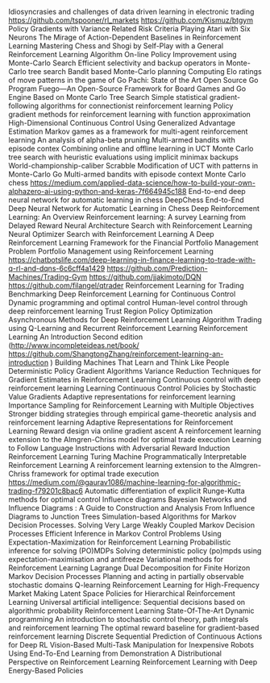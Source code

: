 Idiosyncrasies and challenges of data driven learning in electronic trading
https://github.com/tspooner/rl_markets
https://github.com/Kismuz/btgym
Policy Gradients with Variance Related Risk Criteria
Playing Atari with Six Neurons
The Mirage of Action-Dependent Baselines in Reinforcement Learning
Mastering Chess and Shogi by Self-Play with a General Reinforcement Learning Algorithm
On-line Policy Improvement using Monte-Carlo Search
Efficient selectivity and backup operators in Monte-Carlo tree search
Bandit based Monte-Carlo planning
Computing Elo ratings of move patterns in the game of Go
Pachi: State of the Art Open Source Go Program
Fuego—An Open-Source Framework for Board Games and Go Engine Based on Monte Carlo Tree Search
Simple statistical gradient-following algorithms for connectionist reinforcement learning
Policy gradient methods for reinforcement learning with function approximation
High-Dimensional Continuous Control Using Generalized Advantage Estimation
Markov games as a framework for multi-agent reinforcement learning
An analysis of alpha-beta pruning
Multi-armed bandits with episode contex
Combining online and offline learning in UCT
Monte Carlo tree search with heuristic evaluations using implicit minimax backups
World-championship-caliber Scrabble
Modification of UCT with patterns in Monte-Carlo Go
Multi-armed bandits with episode context
Monte Carlo chess
https://medium.com/applied-data-science/how-to-build-your-own-alphazero-ai-using-python-and-keras-7f664945c188
End-to-end deep neural network for automatic learning in chess
DeepChess End-to-End Deep Neural Network for Automatic Learning in Chess
Deep Reinforcement Learning: An Overview
Reinforcement learning: A survey
Learning from Delayed Reward
Neural Architecture Search with Reinforcement Learning
Neural Optimizer Search with Reinforcement Learning
A Deep Reinforcement Learning Framework for the Financial Portfolio Management Problem
Portfolio Management using Reinforcement Learning
https://chatbotslife.com/deep-learning-in-finance-learning-to-trade-with-q-rl-and-dqns-6c6cff4a1429
https://github.com/Prediction-Machines/Trading-Gym
https://github.com/jjakimoto/DQN
https://github.com/filangel/qtrader
Reinforcement Learning for Trading
Benchmarking Deep Reinforcement Learning for Continuous Control
Dynamic programming and optimal control
Human-level control through deep reinforcement learning
Trust Region Policy Optimization
Asynchronous Methods for Deep Reinforcement Learning
Algorithm Trading using Q-Learning and Recurrent Reinforcement Learning
Reinforcement Learning An Introduction Second edition (http://www.incompleteideas.net/book/ https://github.com/ShangtongZhang/reinforcement-learning-an-introduction )
Building Machines That Learn and Think Like People
Deterministic Policy Gradient Algorithms
Variance Reduction Techniques for Gradient Estimates in Reinforcement Learning
Continuous control with deep reinforcement learning
Learning Continuous Control Policies by Stochastic Value Gradients
Adaptive representations for reinforcement learning
Importance Sampling for Reinforcement Learning with Multiple Objectives
Stronger bidding strategies through empirical game-theoretic analysis and reinforcement learning
Adaptive Representations for Reinforcement Learning
Reward design via online gradient ascent
A reinforcement learning extension to the Almgren-Chriss model for optimal trade execution
Learning to Follow Language Instructions with Adversarial Reward Induction
Reinforcement Learning Turing Machine
Programmatically Interpretable Reinforcement Learning
A reinforcement learning extension to the Almgren-Chriss framework for optimal trade execution
https://medium.com/@gaurav1086/machine-learning-for-algorithmic-trading-f79201c8bac6
Automatic differentiation of explicit Runge-Kutta methods for optimal control
Influence diagrams
Bayesian Networks and Influence Diagrams : A Guide to Construction and Analysis
From Influence Diagrams to Junction Trees
Simulation-based Algorithms for Markov Decision Processes.
Solving Very Large Weakly Coupled Markov Decision Processes
Efficient Inference in Markov Control Problems
Using Expectation-Maximization for Reinforcement Learning
Probabilistic inference for solving (PO)MDPs
Solving deterministic policy (po)mpds using expectation-maximisation and antifreeze
Variational methods for Reinforcement Learning
Lagrange Dual Decomposition for Finite Horizon Markov Decision Processes
Planning and acting in partially observable stochastic domains
Q-learning
Reinforcement Learning for High-Frequency Market Making
Latent Space Policies for Hierarchical Reinforcement Learning
Universal artificial intelligence: Sequential decisions based on algorithmic probability
Reinforcement Learning State-Of-The-Art
Dynamic programming
An introduction to stochastic control theory, path integrals and reinforcement learning
The optimal reward baseline for gradient-based reinforcement learning
Discrete Sequential Prediction of Continuous Actions for Deep RL
Vision-Based Multi-Task Manipulation for Inexpensive Robots Using End-To-End Learning from Demonstration
A Distributional Perspective on Reinforcement Learning
Reinforcement Learning with Deep Energy-Based Policies